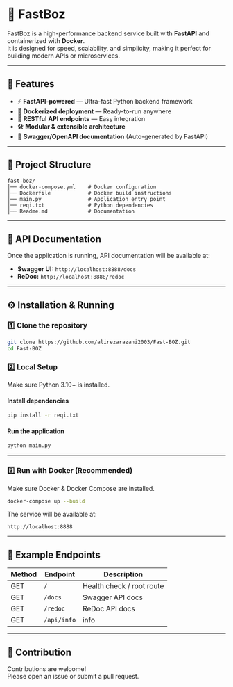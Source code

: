 # 🚀 FastBoz

FastBoz is a high-performance backend service built with **FastAPI** and containerized with **Docker**.  
It is designed for speed, scalability, and simplicity, making it perfect for building modern APIs or microservices.

---

## 📌 Features
- ⚡ **FastAPI-powered** — Ultra-fast Python backend framework
- 🐳 **Dockerized deployment** — Ready-to-run anywhere
- 🔄 **RESTful API endpoints** — Easy integration
- 🛠 **Modular & extensible architecture**
- 📜 **Swagger/OpenAPI documentation** (Auto-generated by FastAPI)

---

## 📂 Project Structure
```
fast-boz/
│── docker-compose.yml    # Docker configuration
│── Dockerfile            # Docker build instructions
│── main.py               # Application entry point
│── reqi.txt              # Python dependencies
│── Readme.md             # Documentation
```

---

## 📖 API Documentation
Once the application is running, API documentation will be available at:
- **Swagger UI:** `http://localhost:8888/docs`
- **ReDoc:** `http://localhost:8888/redoc`

---

## ⚙️ Installation & Running

### **1️⃣ Clone the repository**
```bash
git clone https://github.com/alirezarazani2003/Fast-BOZ.git
cd Fast-BOZ
```

### **2️⃣ Local Setup**
Make sure Python 3.10+ is installed.

#### Install dependencies
```bash
pip install -r reqi.txt
```

#### Run the application
```bash
python main.py
```

---

### **3️⃣ Run with Docker (Recommended)**
Make sure Docker & Docker Compose are installed.

```bash
docker-compose up --build
```

The service will be available at:
```
http://localhost:8888
```

---

## 📌 Example Endpoints
| Method | Endpoint      | Description               |
|--------|--------------|---------------------------|
| GET    | `/`          | Health check / root route |
| GET    | `/docs`      | Swagger API docs          |
| GET    | `/redoc`     | ReDoc API docs            |
| GET    | `/api/info`     | info          |

---

## 🤝 Contribution
Contributions are welcome!  
Please open an issue or submit a pull request.


